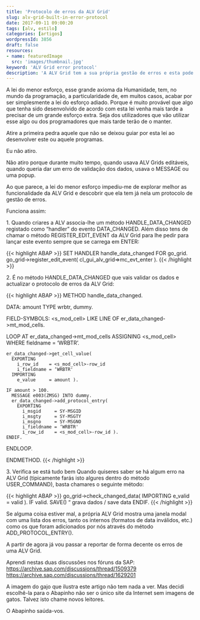 ```yaml
---
title: 'Protocolo de erros da ALV Grid'
slug: alv-grid-built-in-error-protocol
date: 2017-09-11 09:00:20
tags: [alv, estilo]
categories: [artigos]
wordpressId: 3856
draft: false
resources:
- name: featuredImage
  src: 'images/thumbnail.jpg'
keyword: 'ALV Grid error protocol'
description: 'A ALV Grid tem a sua própria gestão de erros e esta pode ser usada por nós para fazer a validação dos dados inseridos pelo utilizador.{:en}A '
---
```

A lei do menor esforço, esse grande axioma da Humanidade, tem, no mundo da programação, a particularidade de, em muitos casos, acabar por ser simplesmente a lei do esforço adiado. Porque é muito provável que algo que tenha sido desenvolvido de acordo com esta lei venha mais tarde a precisar de um grande esforço extra. Seja dos utilizadores que vão utilizar esse algo ou dos programadores que mais tarde terão de o manter.

Atire a primeira pedra aquele que não se deixou guiar por esta lei ao desenvolver este ou aquele programas.

Eu não atiro.

<!--more-->

Não atiro porque durante muito tempo, quando usava ALV Grids editáveis, quando queria dar um erro de validação dos dados, usava o MESSAGE ou uma popup.

Ao que parece, a lei do menor esforço impediu-me de explorar melhor as funcionalidade da ALV Grid e descobrir que ela tem já nela um protocolo de gestão de erros.

Funciona assim:

1\. Quando criares a ALV associa-lhe um método HANDLE_DATA_CHANGED registado como “handler” do evento DATA_CHANGED. Além disso tens de chamar o método REGISTER_EDIT_EVENT da ALV Grid para lhe pedir para lançar este evento sempre que se carrega em ENTER:

{{< highlight ABAP >}}
  SET HANDLER handle_data_changed FOR go_grid.
  go_grid->register_edit_event( cl_gui_alv_grid=>mc_evt_enter ).
{{< /highlight >}}

2\. É no método HANDLE_DATA_CHANGED que vais validar os dados e actualizar o protocolo de erros da ALV Grid:

{{< highlight ABAP >}}
METHOD handle_data_changed.

  DATA: amount TYPE wrbtr,
        dummy.

  FIELD-SYMBOLS: <s_mod_cell> LIKE LINE OF er_data_changed->mt_mod_cells.

  LOOP AT er_data_changed->mt_mod_cells
    ASSIGNING <s_mod_cell>
    WHERE fieldname = ‘WRBTR’.

    er_data_changed->get_cell_value(
      EXPORTING
        i_row_id    = <s_mod_cell>-row_id
        i_fieldname = ‘WRBTR'
      IMPORTING
        e_value     = amount ).

    IF amount > 100.
      MESSAGE e003(ZMSG) INTO dummy.
      er_data_changed->add_protocol_entry(
        EXPORTING
          i_msgid     = SY-MSGID
          i_msgty     = SY-MSGTY
          i_msgno     = SY-MSGNO
          i_fieldname = ‘WRBTR'
          i_row_id    = <s_mod_cell>-row_id ).
    ENDIF.

  ENDLOOP.

ENDMETHOD.
{{< /highlight >}}

3\. Verifica se está tudo bem
Quando quiseres saber se há algum erro na ALV Grid (tipicamente farás isto algures dentro do método USER_COMMAND), basta chamares o seguinte método:


{{< highlight ABAP >}}
go_grid->check_changed_data( IMPORTING e_valid = valid ).
IF valid.
  SAVE() “ grava dados / save data
ENDIF.
{{< /highlight >}}

Se alguma coisa estiver mal, a própria ALV Grid mostra uma janela modal com uma lista dos erros, tanto os internos (formatos de data inválidos, etc.) como os que foram adicionados por nós através do método ADD_PROTOCOL_ENTRY().

A partir de agora já vou passar a reportar de forma decente os erros de uma ALV Grid.

Aprendi nestas duas discussões nos fóruns da SAP:
<https://archive.sap.com/discussions/thread/1509379>
<https://archive.sap.com/discussions/thread/1629201>

A imagem do gajo que ilustra este artigo não tem nada a ver. Mas decidi escolhê-la para o Abapinho não ser o único site da Internet sem imagens de gatos. Talvez isto chame novos leitores.

O Abapinho saúda-vos.
